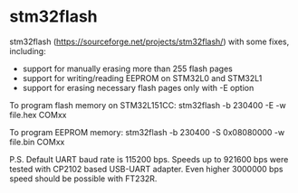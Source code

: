 # stm32flash

stm32flash (https://sourceforge.net/projects/stm32flash/) with some fixes, including:
* support for manually erasing more than 255 flash pages
* support for writing/reading EEPROM on STM32L0 and STM32L1
* support for erasing necessary flash pages only with -E option

To program flash memory on STM32L151CC:
stm32flash -b 230400 -E -w file.hex COMxx

To program EEPROM memory:
stm32flash -b 230400 -S 0x08080000 -w file.bin COMxx

P.S. Default UART baud rate is 115200 bps. Speeds up to 921600 bps were tested with CP2102 based USB-UART adapter. Even higher 3000000 bps speed should be possible with FT232R.
